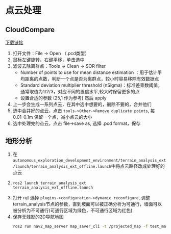 # 点云处理

## CloudCompare

[下载链接](https://cloudcompare-org.danielgm.net/release/
)

1. 打开文件：File -> Open （.pcd类型）
2. 鼠标左键旋转，右键平移，单击选中
3. 滤波去除离群点：Tools -> Clean -> SOR filter
    - Number of points to use for mean distance estimation ：用于估计平均距离的点数，判断一个点是否为离群点，较小时容易移除有效数据点
    - Standard deviation multiplier threshold (nSigma)：标准差乘数阈值，通常取值为1/2/3，对应不同的置信水平,较大时保留更多的点
    - 设置合适的参数 (25,1 作为参考) 然后 apply
4. 上一步会生成一系列点云，在其中选中想要的，删除不要的，合并他们
5. 选中合并好的点云，点击 ``tools->Other->Remove duplicate points``, 每 0.01-0.1m 保留一个点，减小点云的大小
6. 选中处理完的点云，点击 file->save as, 选择 .pcd format，保存

## 地形分析
1. 在``autonomous_exploration_development_environment/terrain_analysis_ext/launch/terrain_analysis_ext_offline.launch``中将点云路径改成处理好的点云
2. 
    ``` shell
    ros2 launch terrain_analysis_ext terrain_analysis_ext_offline.launch
    ```
3. 打开 rqt 选择 ``plugins->configuration->dynamic reconfigure``, 调整terrain_analysis节点的参数，直到坡面可以被正确分析为可通行，墙面可以被分析为不可通行(可通行区域为绿色，不可通行区域为红色)
4. 保存无残影的2D导航地图
    ```bash
    ros2 run nav2_map_server map_saver_cli -t /projected_map -f test_map --fmt png
    ```